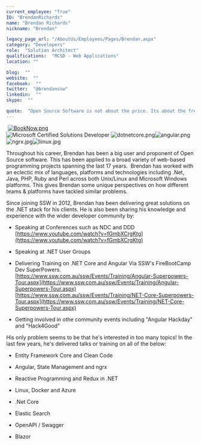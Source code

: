 ```yaml
---
current_employee: "True"
ID: "BrendanRichards"
name: "Brendan Richards"
nickname: "Brendan"

legacy_page_url: "/AboutUs/Employees/Pages/Brendan.aspx"
category: "Developers"
role:  "Solution Architect"
qualifications:  "MCSD - Web Applications"
location: ""

blog:  ""
website:  ""
facebook:  ""
twitter:  "@brendanssw"
linkedin:  ""
skype:  ""

quote:  "Open Source Software is not about the price. Its about the freedom to use and improve your tools."
---
```


​​​​​​​​​ [ ![BookNow.png](/Images/Bio/BookNow.png)](http://veethere.com/With/BrendanRichards)​​​​​<span style="line-height:18px;">​​  
</span><span style="font-size:11pt;line-height:18px;">​​​​​​​​​​​</span>![Microsoft Certified Solutions Developer](/Images/Bio/MCSD_2013(rgb)_1477.jpg) ​![dotnetcore.png](/Images/Bio/dotnetcore.png)![angular.png](/Images/Bio/angular.png)![ngrx.jpg](/Images/Bio/ngrx.jpg)![liinux.jpg](/Images/Bio/liinux.jpg)  

<div> 
   <span class="ms-rteFontSize-2">Throughout his career, Brendan has been a big user and proponent of Open Source software. This has been applied to a broad variety of web-based programming projects spanning the last 17 years.  Brendan has worked with an eclectic mix of languages, platforms and technologies including .Net, Java, PHP, Ruby and Perl across both Unix/Linux and Microsoft Windows platforms. This gives Brendan some unique perspectives on how different teams & platforms have tackled similar problems.</span>  
<span class="ms-rteFontSize-2">  </span> 

Since joining SSW in 2012, Brendan has been delivering great solutions on the .NET stack for his clients. He is also been sharing his knowledge and experience with the wider developer community by:  

*   Speaking at Conferences such as NDC and DDD  
[https://www.youtube.com/watch?v=fGmbXCrgKtg​](https://www.youtube.com/watch?v=fGmbXCrgKtg)  

*   Speaking at .NET User Groups  

*   Delivering Training on .NET Core and Angular Via SSW's FireBootCamp Dev SuperPowers.  
[https://www.ssw.com.au/ssw/Events/Training/Angular-Superpowers-Tour.aspx](https://www.ssw.com.au/ssw/Events/Training/Angular-Superpowers-Tour.aspx)  
[https://www.ssw.com.au/ssw/Events/Training/NET-Core-Superpowers-Tour.aspx​](https://www.ssw.com.au/ssw/Events/Training/NET-Core-Superpowers-Tour.aspx)  

*   Getting involved in othe community events including "Angular Hackday" and "Hack4Good"  

<div>His only problem seems to be that he's interested in too many topics! In the last few years, he's delivered talks or training on all of the below:  
</div></div><div>  
</div><div>

*   Entity Framework Core and Clean Code  

*   Angular, State Management and ngrx  

*   Reactive Programming and Redux in .NET  

*   Linux, Docker and Azure  

*   .Net Core  

*   Elastic Search  

*   OpenAPI / Swagger  

*   Blazor  
</div>